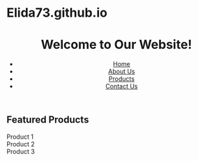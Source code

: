 # Elida73.github.io
<header>
    <h1>Welcome to Our Website!</h1>
    <nav>
        <ul>
            <li><a href="index.html">Home</a></li>
            <li><a href="about.html">About Us</a></li>
            <li><a href="products.html">Products</a></li>
            <li><a href="contact.html">Contact Us</a></li>
        </ul>
    </nav>
</header>
<section>
    <h2>Featured Products</h2>
    <div class="product-list">
        <div class="product-item">Product 1</div>
        <div class="product-item">Product 2</div>
        <div class="product-item">Product 3</div>
    </div>
</section>
